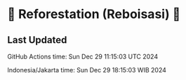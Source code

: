 
# 🌳 Reforestation (Reboisasi) 🌲

## Last Updated

GitHub Actions time: Sun Dec 29 11:15:03 UTC 2024

Indonesia/Jakarta time: Sun Dec 29 18:15:03 WIB 2024
